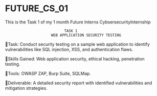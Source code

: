# FUTURE_CS_01
This is the Task 1 of my 1 month Future Interns CybsersecurityInternship 

                               TASK 1
                         WEB APPLICATION SECURITY TESTING
 
 🔹Task: 
 Conduct security testing on a sample web application to identify vulnerabilities like SQL injection, XSS, and authentication flaws.
 
 🔹Skills Gained: 
 Web application security, ethical hacking, penetration testing.
 
 🔹Tools: 
 OWASP ZAP, Burp Suite, SQLMap.
 
 🔹Deliverable: 
 A detailed security report with identified vulnerabilities and mitigation strategies.

